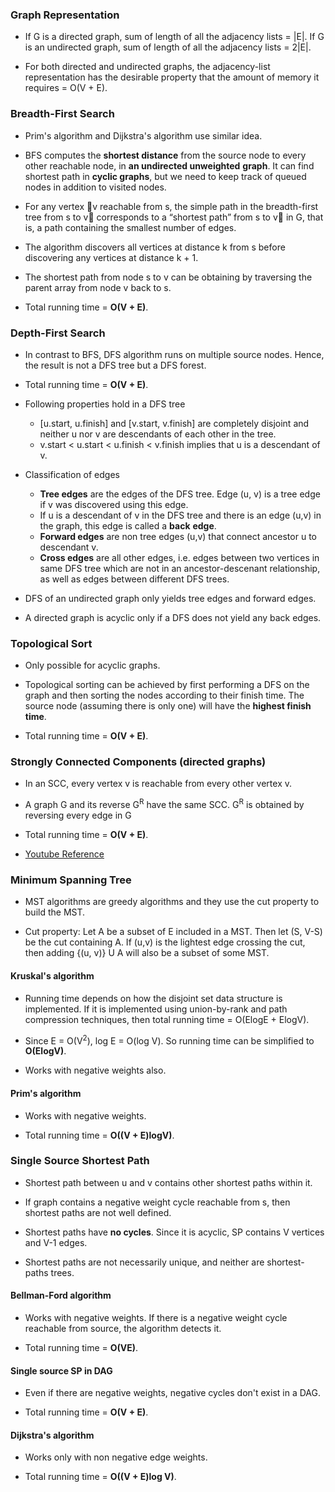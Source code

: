 ### Graph Representation

* If G is a directed graph, sum of length of all the adjacency lists = |E|. If G is an undirected graph, sum of length
  of all the adjacency lists = 2|E|.

* For both directed and undirected graphs, the adjacency-list representation has the desirable property that the amount
  of memory it requires = O(V + E).

### Breadth-First Search

* Prim's algorithm and Dijkstra's algorithm use similar idea.

* BFS computes the **shortest distance** from the source node to every other reachable node, in **an undirected unweighted**
  **graph**. It can find shortest path in **cyclic graphs**, but we need to keep track of queued nodes in addition to
  visited nodes.

* For any vertex 􏰁v reachable from s, the simple path in the breadth-first tree from s to v􏰁 corresponds to a
  “shortest path” from s to v􏰁 in G, that is, a path containing the smallest number of edges.

* The algorithm discovers all vertices at distance k from s before discovering any vertices at distance k + 1.

* The shortest path from node s to v can be obtaining by traversing the parent array from node v back to s.

* Total running time = **O(V + E)**.

### Depth-First Search

* In contrast to BFS, DFS algorithm runs on multiple source nodes. Hence, the result is not a DFS
  tree but a DFS forest.

* Total running time = **O(V + E)**.

* Following properties hold in a DFS tree
    - [u.start, u.finish] and [v.start, v.finish] are completely disjoint and neither u nor v are descendants of each
      other in the tree.
    - v.start < u.start < u.finish < v.finish implies that u is a descendant of v.

* Classification of edges
    - **Tree edges** are the edges of the DFS tree. Edge (u, v) is a tree edge if v was discovered using this edge.
    - If u is a descendant of v in the DFS tree and there is an edge (u,v) in the graph, this edge is called a **back**
      **edge**.
    - **Forward edges** are non tree edges (u,v) that connect ancestor u to descendant v.
    - **Cross edges** are all other edges, i.e. edges between two vertices in same DFS tree which are not in an
      ancestor-descenant relationship, as well as edges between different DFS trees.

* DFS of an undirected graph only yields tree edges and forward edges.

* A directed graph is acyclic only if a DFS does not yield any back edges.

### Topological Sort

* Only possible for acyclic graphs.

* Topological sorting can be achieved by first performing a DFS on the graph and then sorting the nodes according to
  their finish time. The source node (assuming there is only one) will have the **highest finish time**.

* Total running time = **O(V + E)**.

### Strongly Connected Components (directed graphs)

* In an SCC, every vertex v is reachable from every other vertex v.

* A graph G and its reverse G<sup>R</sup> have the same SCC. G<sup>R</sup> is obtained by reversing every edge in G

* Total running time = **O(V + E)**.

* [Youtube Reference](https://youtu.be/TZDQHplPrNo?t=774) 

### Minimum Spanning Tree

* MST algorithms are greedy algorithms and they use the cut property to build the MST.

* Cut property: Let A be a subset of E included in a MST. Then let (S, V-S) be the cut containing A. If (u,v) is the
  lightest edge crossing the cut, then adding {(u, v)} U A will also be a subset of some MST.

#### Kruskal's algorithm

* Running time depends on how the disjoint set data structure is implemented. If it is implemented using
  union-by-rank and path compression techniques, then total running time = O(ElogE + ElogV).

* Since E = O(V<sup>2</sup>), log E = O(log V). So running time can be simplified to **O(ElogV)**.

* Works with negative weights also.

#### Prim's algorithm

* Works with negative weights.

* Total running time = **O((V + E)logV)**.

### Single Source Shortest Path

* Shortest path between u and v contains other shortest paths within it.

* If graph contains a negative weight cycle reachable from s, then shortest paths are not well defined.

* Shortest paths have **no cycles**. Since it is acyclic, SP contains V vertices and V-1 edges.

* Shortest paths are not necessarily unique, and neither are shortest-paths trees.

#### Bellman-Ford algorithm

* Works with negative weights. If there is a negative weight cycle reachable from source, the algorithm detects it.

* Total running time = **O(VE)**.

#### Single source SP in DAG

* Even if there are negative weights, negative cycles don't exist in a DAG.

* Total running time = **O(V + E)**.

#### Dijkstra's algorithm

* Works only with non negative edge weights.

* Total running time = **O((V + E)log V)**.
